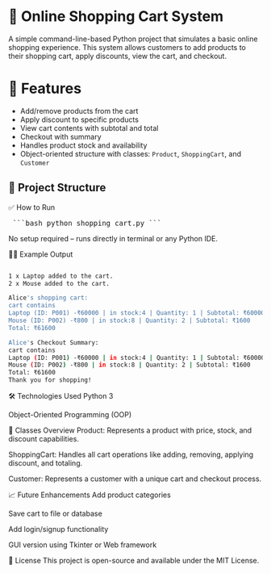 #  🛒 Online Shopping Cart System

A simple command-line-based Python project that simulates a basic online shopping experience. This system allows customers to add products to their shopping cart, apply discounts, view the cart, and checkout.

# 📌 Features

- Add/remove products from the cart  
- Apply discount to specific products  
- View cart contents with subtotal and total  
- Checkout with summary  
- Handles product stock and availability  
- Object-oriented structure with classes: `Product`, `ShoppingCart`, and `Customer`

## 🧩 Project Structure




✅ How to Run

<pre> ```bash python shopping_cart.py ``` </pre>

No setup required – runs directly in terminal or any Python IDE.

👨‍💻 Example Output

``` bash

1 x Laptop added to the cart.
2 x Mouse added to the cart.

Alice's shopping cart:
cart contains
Laptop (ID: P001) -₹60000 | in stock:4 | Quantity: 1 | Subtotal: ₹60000
Mouse (ID: P002) -₹800 | in stock:8 | Quantity: 2 | Subtotal: ₹1600
Total: ₹61600

Alice's Checkout Summary:
cart contains
Laptop (ID: P001) -₹60000 | in stock:4 | Quantity: 1 | Subtotal: ₹60000
Mouse (ID: P002) -₹800 | in stock:8 | Quantity: 2 | Subtotal: ₹1600
Total: ₹61600
Thank you for shopping!
```


🛠️ Technologies Used
Python 3

Object-Oriented Programming (OOP)

📂 Classes Overview
Product: Represents a product with price, stock, and discount capabilities.

ShoppingCart: Handles all cart operations like adding, removing, applying discount, and totaling.

Customer: Represents a customer with a unique cart and checkout process.

📈 Future Enhancements
Add product categories

Save cart to file or database

Add login/signup functionality

GUI version using Tkinter or Web framework

📄 License
This project is open-source and available under the MIT License.






